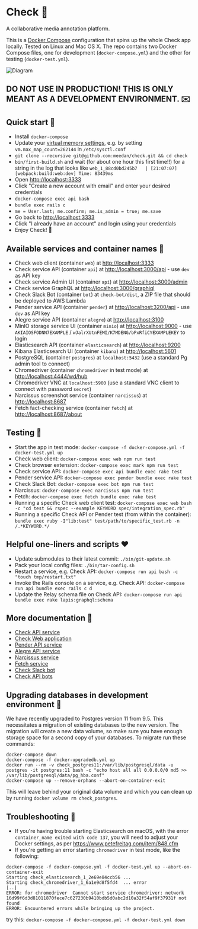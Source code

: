 # Check :pushpin:

A collaborative media annotation platform.

This is a [Docker Compose](https://docs.docker.com/compose/) configuration that spins up the whole Check app locally. Tested on Linux and Mac OS X. The repo contains two Docker Compose files, one for development (`docker-compose.yml`) and the other for testing (`docker-test.yml`).

![Diagram](diagram.png?raw=true "Diagram")

## DO NOT USE IN PRODUCTION! THIS IS ONLY MEANT AS A DEVELOPMENT ENVIRONMENT.  :envelope:

## Quick start :page_with_curl:

- Install `docker-compose`
- Update your [virtual memory settings](https://www.elastic.co/guide/en/elasticsearch/reference/current/docker.html), e.g. by setting `vm.max_map_count=262144` in `/etc/sysctl.conf`
- `git clone --recursive git@github.com:meedan/check.git && cd check`
- `bin/first-build.sh` and wait (for about one hour this first time!!) for a string in the log that looks like `web_1_88cd0bd245b7   | [21:07:07] [webpack:build:web:dev] Time: 83439ms`
- Open [http://localhost:3333](http://localhost:3333)
- Click "Create a new account with email" and enter your desired credentials
- `docker-compose exec api bash`
- `bundle exec rails c`
- `me = User.last; me.confirm; me.is_admin = true; me.save`
- Go back to [http://localhost:3333](http://localhost:3333)
- Click "I already have an account" and login using your credentials
- Enjoy Check! :tada:

## Available services and container names :page_facing_up:

- Check web client (container `web`) at [http://localhost:3333](http://localhost:3333)
- Check service API (container `api`) at [http://localhost:3000/api](http://localhost:3000/api) - use `dev` as API key
- Check service Admin UI (container `api`) at [http://localhost:3000/admin](http://localhost:3000/admin)
- Check service GraphQL at [http://localhost:3000/graphiql](http://localhost:3000/graphiql)
- Check Slack Bot (container `bot`) at `check-bot/dist`, a ZIP file that should be deployed to AWS Lambda
- Pender service API (container `pender`) at [http://localhost:3200/api](http://localhost:3200/api) - use `dev` as API key
- Alegre service API (container `alegre`) at [http://localhost:3100](http://localhost:3100)
- MinIO storage service UI (container `minio`) at [http://localhost:9000](http://localhost:9000) - use `AKIAIOSFODNN7EXAMPLE` / `wJalrXUtnFEMI/K7MDENG/bPxRfiCYEXAMPLEKEY` to login
- Elasticsearch API (container `elasticsearch`) at [http://localhost:9200](http://localhost:9200)
- Kibana Elasticsearch UI (container `kibana`) at [http://localhost:5601](http://localhost:5601)
- PostgreSQL (container `postgres`) at `localhost:5432` (use a standard Pg admin tool to connect)
- Chromedriver (container `chromedriver` in test mode) at [http://localhost:4444/wd/hub](http://localhost:4444/wd/hub)
- Chromedriver VNC at `localhost:5900` (use a standard VNC client to connect with password `secret`)
- Narcissus screenshot service (container `narcissus`) at [http://localhost:8687](http://localhost:8687)
- Fetch fact-checking service (container `fetch`) at [http://localhost:8687/about](http://localhost:8687/about)

## Testing :bookmark:

- Start the app in test mode: `docker-compose -f docker-compose.yml -f docker-test.yml up`
- Check web client: `docker-compose exec web npm run test`
- Check browser extension: `docker-compose exec mark npm run test`
- Check service API: `docker-compose exec api bundle exec rake test`
- Pender service API: `docker-compose exec pender bundle exec rake test`
- Check Slack Bot: `docker-compose exec bot npm run test`
- Narcissus: `docker-compose exec narcissus npm run test`
- Fetch: `docker-compose exec fetch bundle exec rake test`
- Running a specific Check web client test: `docker-compose exec web bash -c "cd test && rspec --example KEYWORD spec/integration_spec.rb"`
- Running a specific Check API or Pender test (from within the container): `bundle exec ruby -I"lib:test" test/path/to/specific_test.rb -n /.*KEYWORD.*/`

## Helpful one-liners and scripts :hearts:

- Update submodules to their latest commit: `./bin/git-update.sh`
- Pack your local config files: `./bin/tar-config.sh`
- Restart a service, e.g. Check API: `docker-compose run api bash -c "touch tmp/restart.txt"`
- Invoke the Rails console on a service, e.g. Check API: `docker-compose run api bundle exec rails c d`
- Update the Relay schema file on Check API: `docker-compose run api bundle exec rake lapis:graphql:schema`
 
## More documentation :memo:

- [Check API service](https://github.com/meedan/check-api)
- [Check Web application](https://github.com/meedan/check-web)
- [Pender API service](https://github.com/meedan/pender)
- [Alegre API service](https://github.com/meedan/alegre)
- [Narcissus service](https://github.com/meedan/narcissus)
- [Fetch service](https://github.com/meedan/fetch)
- [Check Slack bot](https://github.com/meedan/check-slack-bot)
- [Check API bots](https://github.com/meedan/check-bots)

## Upgrading databases in development environment :notebook_with_decorative_cover:

We have recently upgraded to Postgres version 11 from 9.5. This necessitates a migration of existing databases to the new version. The migration will create a new data volume, so make sure you have enough storage space for a second copy of your databases. To migrate run these commands:

```
docker-compose down
docker-compose -f docker-upgradedb.yml up
docker run --rm -v check_postgres11:/var/lib/postgresql/data -u postgres -it postgres:11 bash -c "echo host all all 0.0.0.0/0 md5 >> /var/lib/postgresql/data/pg_hba.conf"
docker-compose up --remove-orphans --abort-on-container-exit
```

This will leave behind your original data volume and which you can clean up by running `docker volume rm check_postgres`.

## Troubleshooting :memo:

- If you're having trouble starting Elasticsearch on macOS, with the error `container_name exited with code 137`, you will need to adjust your Docker settings, as per https://www.petefreitag.com/item/848.cfm
- If you're getting an error starting `chromedriver` in test mode, like the following:
```
docker-compose -f docker-compose.yml -f docker-test.yml up --abort-on-container-exit
Starting check_elasticsearch_1_2e69e84ccb56 ...
Starting check_chromedriver_1_6a1e9d8f5fd4  ... error
[..]
ERROR: for chromedriver  Cannot start service chromedriver: network 16d99f6d3d81011870fece7c627230b9410bdb5d0abc2d10a32f54af9f37931f not found
ERROR: Encountered errors while bringing up the project.
```
try this: `docker-compose -f docker-compose.yml -f docker-test.yml down`
